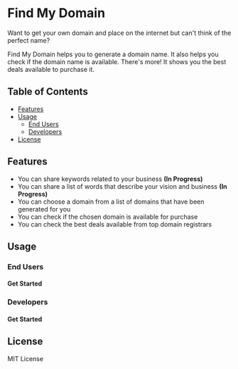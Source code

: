 # Find My Domain

Want to get your own domain and place on the internet but can't think of the perfect name?

Find My Domain helps you to generate a domain name. It also helps you check if the domain name is available. There's more! It shows you the best deals available to purchase it.

## Table of Contents

- [Features](#features)
- [Usage](#usage)
  - [End Users](#end-users)
  - [Developers](#developers)
- [License](#license)

## Features

- You can share keywords related to your business **(In Progress)**
- You can share a list of words that describe your vision and business **(In Progress)**
- You can choose a domain from a list of domains that have been generated for you
- You can check if the chosen domain is available for purchase
- You can check the best deals available from top domain registrars

## Usage

### End Users

#### Get Started

### Developers

#### Get Started

## License

MIT License

